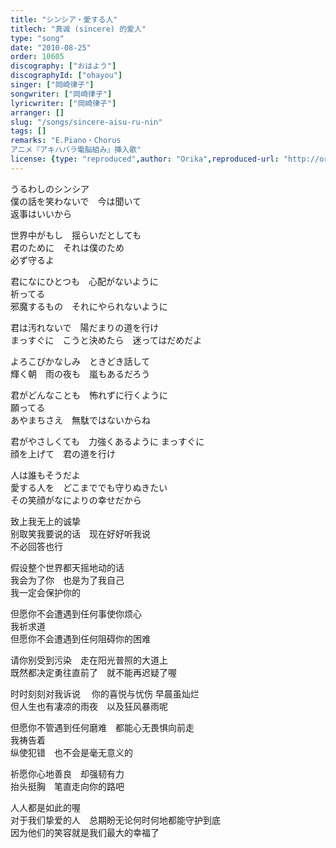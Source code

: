 ```yaml
---
title: "シンシア・愛する人"
titlech: "真诚 (sincere) 的爱人"
type: "song"
date: "2010-08-25"
order: 10605
discography: ["おはよう"]
discographyId: ["ohayou"]
singer: ["岡崎律子"]
songwriter: ["岡崎律子"]
lyricwriter: ["岡崎律子"]
arranger: []
slug: "/songs/sincere-aisu-ru-nin"
tags: []
remarks: "E.Piano・Chorus
アニメ『アキハバラ電脳組み』挿入歌"
license: {type: "reproduced",author: "Orika",reproduced-url: "http://orikamushi.myweb.hinet.net/",reproduced-website: "織歌蟲網站"}
---
```


うるわしのシンシア   
僕の話を笑わないで　今は聞いて   
返事はいいから   
  
世界中がもし　揺らいだとしても   
君のために　それは僕のため   
必ず守るよ   
  
君になにひとつも　心配がないように   
祈ってる   
邪魔するもの　それにやられないように   
  
君は汚れないで　陽だまりの道を行け   
まっすぐに　こうと決めたら　迷ってはだめだよ   
  
  
よろこびかなしみ　ときどき話して   
輝く朝　雨の夜も　嵐もあるだろう   
  
君がどんなことも　怖れずに行くように   
願ってる   
あやまちさえ　無駄ではないからね   
  
君がやさしくても　力強くあるように まっすぐに　  
顔を上げて　君の道を行け   
  
人は誰もそうだよ   
愛する人を　どこまででも守りぬきたい   
その笑顔がなによりの幸せだから  

<!-- 翻译 -->

致上我无上的诚挚   
别取笑我要说的话　现在好好听我说   
不必回答也行   
  
假设整个世界都天摇地动的话   
我会为了你　也是为了我自己   
我一定会保护你的   
  
但愿你不会遭遇到任何事使你烦心   
我祈求道   
但愿你不会遭遇到任何阻碍你的困难   
  
请你别受到污染　走在阳光普照的大道上   
既然都决定勇往直前了　就不能再迟疑了喔   
  
  
时时刻刻对我诉说 　你的喜悦与忧伤 早晨虽灿烂　  
但人生也有凄凉的雨夜　以及狂风暴雨呢   
  
但愿你不管遇到任何磨难　都能心无畏惧向前走   
我祷告着   
纵使犯错　也不会是毫无意义的   
  
祈愿你心地善良　却强韧有力   
抬头挺胸　笔直走向你的路吧   
  
人人都是如此的喔   
对于我们挚爱的人　总期盼无论何时何地都能守护到底  
 因为他们的笑容就是我们最大的幸福了
